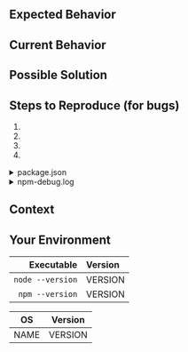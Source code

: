 <!--- Provide a general summary of the issue in the Title above -->

## Expected Behavior
<!--- If you're describing a bug, tell us what should happen -->
<!--- If you're suggesting a change/improvement, tell us how it should work -->

## Current Behavior
<!--- If describing a bug, tell us what happens instead of the expected behavior -->
<!--- If suggesting a change/improvement, explain the difference from current behavior -->

## Possible Solution
<!--- Not obligatory, but suggest a fix/reason for the bug, -->
<!--- or ideas how to implement the addition or change -->

## Steps to Reproduce (for bugs)
<!--- Provide a link to a live example, or an unambiguous set of steps to -->
<!--- reproduce this bug. Include code to reproduce, if relevant -->
1.
2.
3.
4.

<details><summary>package.json</summary><p>
<!-- browsers demand the next line be empty -->

```json
<!-- Please paste your `package.json` here; if applicable -->
```
</p></details>

<details><summary>npm-debug.log</summary><p>
<!-- browsers demand the next line be empty -->

```txt
<!-- If you have a `npm-debug.log` available, please paste it here -->
<!-- Otherwise, feel free to delete this <details> block -->
```
</p></details>

## Context
<!--- How has this issue affected you? What are you trying to accomplish? -->
<!--- Providing context helps us come up with a solution that is most useful in the real world -->

## Your Environment
<!--- Include as many relevant details about the environment you experienced the bug in -->

| Executable | Version |
| ---: | :--- |
| `node --version` | VERSION |
| `npm --version`  | VERSION |

| OS | Version |
| --- | --- |
| NAME | VERSION |
<!-- For example:
| macOS Sierra | 10.12.3 |
| Windows 10 | 1607 |
| Ubuntu | 16.10 |
-->
